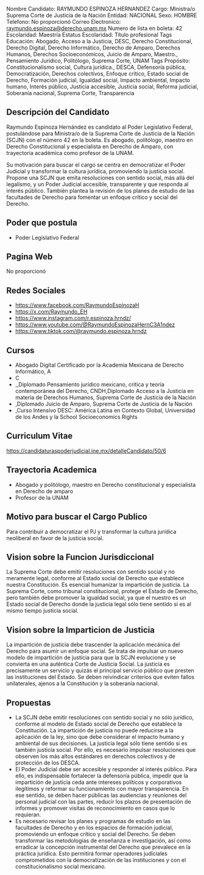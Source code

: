 Nombre Candidato: RAYMUNDO ESPINOZA HERNANDEZ
Cargo: Ministra/o Suprema Corte de Justicia de la Nación
Entidad: NACIONAL
Sexo: HOMBRE
Telefono: No proporcionó
Correo Electronico: raymundo.espinoza@derecho.unam.mx
Numero de lista en boleta: 42
Escolaridad: Maestría
Estatus Escolaridad: Título profesional
Tags Educación: Abogado, Acceso a la Justicia, DESC, Derecho Constitucional, Derecho Digital, Derecho Informático, Derecho de Amparo, Derechos Humanos, Derechos Socioeconómicos, Juicio de Amparo, Maestro., Pensamiento Jurídico, Politólogo, Suprema Corte, UNAM
Tags Propósito: Constitucionalismo social, Cultura jurídica., DESCA, Defensoría pública, Democratización, Derechos colectivos, Enfoque crítico, Estado social de Derecho, Formación judicial, Igualdad social, Impacto ambiental, Impacto humano, Interés público, Justicia accesible, Justicia social, Reforma judicial, Soberanía nacional, Suprema Corte, Transparencia


## Descripción del Candidato 

Raymundo Espinoza Hernández es candidato al Poder Legislativo Federal, postulándose para Ministra/o de la Suprema Corte de Justicia de la Nación (SCJN) con el número 42 en la boleta. Es abogado, politólogo, maestro en Derecho Constitucional y especialista en Derecho de Amparo, con trayectoria académica como profesor de la UNAM.

Su motivación para buscar el cargo se centra en democratizar el Poder Judicial y transformar la cultura jurídica, promoviendo la justicia social. Propone una SCJN que emita resoluciones con sentido social, más allá del legalismo, y un Poder Judicial accesible, transparente y que responda al interés público. También plantea la revisión de los planes de estudio de las facultades de Derecho para fomentar un enfoque crítico y social del Derecho.


## Poder que postula

- Poder Legislativo Federal


## Pagina Web

No proporcionó


## Redes Sociales

- https://www.facebook.com/RaymundoEspinozaH
- https://x.com/Raymundo_EH
- https://www.instagram.com/r.espinoza.hrndz/
- https://www.youtube.com/@RaymundoEspinozaHernC3A1ndez
- https://www.tiktok.com/@raymundo.espinoza.hrndz


## Cursos

- Abogado Digital Certificado por la Academia Mexicana de Derecho Informático, A
- C
- ,,Diplomado Pensamiento jurídico mexicano, crítica y teoría contemporánea del Derecho, CNDH,Diplomado Acceso a la Justicia en materia de Derechos Humanos, Suprema Corte de Justicia de la Nación
- ,Diplomado Juicio de Amparo, Suprema Corte de Justicia de la Nación
- ,Curso Intensivo DESC: América Latina en Contexto Global, Universidad de los Andes y la School Socioeconomics Rights


## Curriculum Vitae

https://candidaturaspoderjudicial.ine.mx/detalleCandidato/50/6


## Trayectoria Academica

- Abogado y politólogo, maestro en Derecho constitucional y especialista en Derecho de amparo
- Profesor de la UNAM


## Motivo para buscar el Cargo Publico

Para contribuir a democratizar el PJ y transformar la cultura jurídica neoliberal en favor de la justicia social.


## Vision sobre la Funcion Jurisdiccional

La Suprema Corte debe emitir resoluciones con sentido social y no meramente legal, conforme al Estado social de Derecho que establece nuestra Constitución. Es esencial humanizar la impartición de justicia. La Suprema Corte, como tribunal constitucional, protege el Estado de Derecho, pero también debe promover la igualdad social, ya que el nuestro es un Estado social de Derecho donde la justicia legal sólo tiene sentido si es al mismo tiempo justicia social.


## Vision sobre la Imparticion de Justicia

La impartición de justicia debe trascender la aplicación mecánica del Derecho para asumir un enfoque social. Se trata de impulsar un nuevo modelo de impartición de justicia para que la SCJN evolucione y se convierta en una auténtica Corte de Justicia Social. La justicia es precisamente un servicio y quizás el principal servicio público que presten las instituciones del Estado. Se deben reivindicar criterios que eviten fallos unilaterales, ajenos a la Constitución y la soberanía nacional.


## Propuestas

- La SCJN debe emitir resoluciones con sentido social y no sólo jurídico, conforme al modelo de Estado social de Derecho que establece la Constitución. La impartición de justicia no puede reducirse a la aplicación de la ley, sino que debe considerar el impacto humano y ambiental de sus decisiones. La justicia legal sólo tiene sentido si es también justicia social. Por ello, es necesario impulsar resoluciones que observen los más altos estándares en derechos colectivos y de protección de los DESCA.
- El Poder Judicial debe ser accesible y responder al interés público. Para ello, es indispensable fortalecer la defensoría pública, impedir que la impartición de justicia ceda ante intereses políticos y corporativos ilegítimos y reformar su funcionamiento con mayor transparencia. En ese sentido, se deben hacer públicas las audiencias y reuniones del personal judicial con las partes, reducir los plazos de presentación de informes y promover visitas de reconocimiento en casos que lo requieran.
- Es necesario revisar los planes y programas de estudio en las facultades de Derecho y en los espacios de formación judicial, promoviendo un enfoque crítico y social del Derecho. Se deben transformar las metodologías de enseñanza e investigación, así como erradicar la concepción instrumental del Derecho que prevalece en la práctica jurídica. Esto permitirá formar operadores judiciales comprometidos con la democratización de las instituciones y con el constitucionalismo social mexicano.

